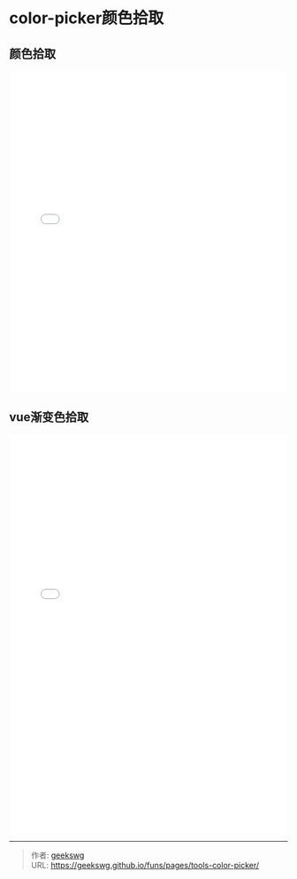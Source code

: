 # color-picker颜色拾取

<!--more-->
<!DOCTYPE html>
<html lang="zh">

<head>
  <meta charset="UTF-8">
  <meta name="viewport" content="width=device-width, initial-scale=1.0">
  <title>html -title</title>
  <style>
    
  </style>
</head>
<body>
  <h2>颜色拾取</h2>
  <iframe allowtransparency="true" frameborder="0" width="100%" height="580px" scrolling="no" src="/funs/tools/svg-html5-circle-color-picker/index.html"></iframe>

  <h2>vue渐变色拾取</h2>
  <iframe allowtransparency="true" frameborder="0" width="100%" height="720px" scrolling="no" src="/funs/tools/vue-gradient-editor/index.html"></iframe>

</body>
</html>

---

> 作者: [geekswg](https://geekswg.github.io)  
> URL: https://geekswg.github.io/funs/pages/tools-color-picker/  

